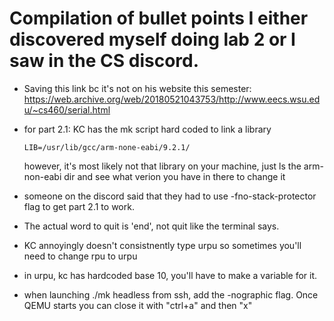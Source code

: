 # Compilation of bullet points I either discovered myself doing lab 2 or I saw in the CS discord. 

- Saving this link bc it's not on his website this semester: https://web.archive.org/web/20180521043753/http://www.eecs.wsu.edu/~cs460/serial.html

- for part 2.1:
    KC has the mk script hard coded to link a library
    ```
    LIB=/usr/lib/gcc/arm-none-eabi/9.2.1/
    ```
    however, it's most likely not that library on your machine, just ls the arm-non-eabi dir and see what verion you have in there to change it

- someone on the discord said that they had to use -fno-stack-protector flag to get part 2.1 to work. 
- The actual word to quit is 'end', not quit like the terminal says. 
- KC annoyingly doesn't consistnently type urpu so sometimes you'll need to change rpu to urpu
- in urpu, kc has hardcoded base 10, you'll have to make a variable for it.
- when launching ./mk headless from ssh, add the -nographic flag. Once QEMU starts you can close it with "ctrl+a" and then "x"

